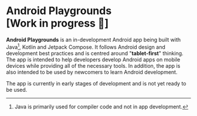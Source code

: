 Android Playgrounds [Work in progress 🚧]
==================

**Android Playgrounds** is an in-development Android app being built with Java[^1], Kotlin and Jetpack Compose. It follows Android design and development best practices and is centred around "**tablet-first**" thinking. The app is intended to help developers develop Android apps on mobile devices while providing all of the necessary tools. In addition, the app is also intended to be used by newcomers to learn Android development.

The app is currently in early stages of development and is not yet ready to be used.

[^1]: Java is primarily used for compiler code and not in app development.
